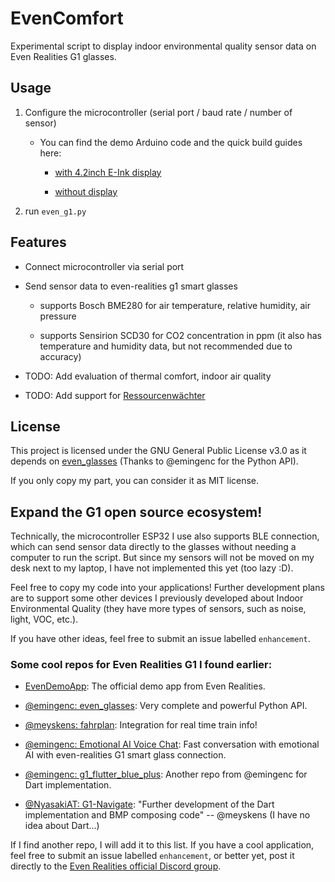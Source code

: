 # EvenComfort

Experimental script to display indoor environmental quality sensor data on Even Realities G1 glasses.

## Usage

1. Configure the microcontroller (serial port / baud rate / number of sensor)

    - You can find the demo Arduino code and the quick build guides here: 
    
        - [with 4.2inch E-Ink display](/microcontroller/co2_box_epaper_vertical)

        - [without display](/microcontroller/co2_box_no_display)

2. run `even_g1.py`

## Features

- Connect microcontroller via serial port

- Send sensor data to even-realities g1 smart glasses

    - supports Bosch BME280 for air temperature, relative humidity, air pressure

    - supports Sensirion SCD30 for CO2 concentration in ppm (it also has temperature and humidity data, but not recommended due to accuracy)

- TODO: Add evaluation of thermal comfort, indoor air quality

- TODO: Add support for [Ressourcenwächter](https://rw.e3d.rwth-aachen.de/en/homepage-en/)

## License

This project is licensed under the GNU General Public License v3.0 as it depends on [even_glasses](https://github.com/emingenc/even_glasses) (Thanks to @emingenc for the Python API).

If you only copy my part, you can consider it as MIT license.

## Expand the G1 open source ecosystem!

Technically, the microcontroller ESP32 I use also supports BLE connection, which can send sensor data directly to the glasses without needing a computer to run the script. But since my sensors will not be moved on my desk next to my laptop, I have not implemented this yet (too lazy :D).

Feel free to copy my code into your applications! Further development plans are to support some other devices I previously developed about Indoor Environmental Quality (they have more types of sensors, such as noise, light, VOC, etc.).

If you have other ideas, feel free to submit an issue labelled `enhancement`.

### Some cool repos for Even Realities G1 I found earlier:

- [EvenDemoApp](https://github.com/even-realities/EvenDemoApp): The official demo app from Even Realities.

- [@emingenc: even_glasses](https://github.com/emingenc/even_glasses): Very complete and powerful Python API.

- [@meyskens: fahrplan](https://github.com/meyskens/fahrplan): Integration for real time train info!

- [@emingenc: Emotional AI Voice Chat](https://github.com/emingenc/G1_voice_ai_assistant): Fast conversation with emotional AI with even-realities G1 smart glass connection.

- [@emingenc: g1_flutter_blue_plus](https://github.com/emingenc/g1_flutter_blue_plus): Another repo from @emingenc for Dart implementation.

- [@NyasakiAT: G1-Navigate](https://github.com/NyasakiAT/G1-Navigate): "Further development of the Dart implementation and BMP composing code" -- @meyskens (I have no idea about Dart...)

If I find another repo, I will add it to this list. If you have a cool application, feel free to submit an issue labelled `enhancement`, or better yet, post it directly to the [Even Realities official Discord group](https://github.com/even-realities).